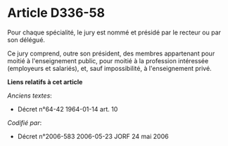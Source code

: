 # Article D336-58

Pour chaque spécialité, le jury est nommé et présidé par le recteur ou par son délégué.

Ce jury comprend, outre son président, des membres appartenant pour moitié à l'enseignement public, pour moitié à la
profession intéressée (employeurs et salariés), et, sauf impossibilité, à l'enseignement privé.

**Liens relatifs à cet article**

_Anciens textes_:

  - Décret n°64-42 1964-01-14 art. 10

_Codifié par_:

  - Décret n°2006-583 2006-05-23 JORF 24 mai 2006
